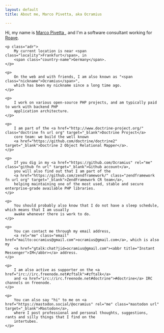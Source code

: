```yaml
---
layout: default
title: About me, Marco Pivetta, aka Ocramius

---
```


<article class="vcard">
    <p>
        Hi, my name is <a class="ocramius fn url" href="https://ocramius.github.io/">
            <span class="given-name">Marco</span> <span class="family-name">Pivetta</span>
        </a>,
        and I'm a software consultant working for <a class="roave fn url org" href="https://roave.com/" target="_blank">Roave</a>.
    </p>

    <p class="adr">
        My current location is near <span class="locality">Frankfurt</span>, in
        <span class="country-name">Germany</span>.
    </p>

    <p>
        On the web and with friends, I am also known as "<span class="nickname">Ocramius</span>",
        which has been my nickname since a long time ago.
    </p>

    <p>
        I work on various open-source PHP projects, and am typically paid to work with backend PHP
        application architecture.
    </p>

    <p>
        I am part of the <a href="http://www.doctrine-project.org/" class="doctrine fn url org" target="_blank">Doctrine Project</a>
        core team: we build the well known
        <a href="https://github.com/doctrine/doctrine2" target="_blank">Doctrine 2 Object Relational Mapper</a>.
    </p>

    <p>
        If you dig in my <a href="https://github.com/Ocramius" rel="me" class="github fn url" target="_blank">Github account</a>,
        you will also find out that I am part of the
        <a href="https://github.com/zendframework/" class="zendframework fn url org" target="_blank">ZendFramework CR team</a>,
        helping maintaining one of the most used, stable and secure enterprise-grade available PHP libraries.
    </p>

    <p>
        You should probably also know that I do not have a sleep schedule, which means that I am usually
        awake whenever there is work to do.
    </p>

    <p>
        You can contact me through my email address,
        <a rel="me" class="email" href="mailto:ocramius@gmail.com">ocramius@gmail.com</a>, which is also my
        <a href="gtalk:chat?jid=ocramius@gmail.com"><abbr title="Instant Messenger">IM</abbr></a> address.
    </p>

    <p>
        I am also active as supporter on the <a href="irc://irc.freenode.net#zftalk">#zftalk</a>
        and <a href="irc://irc.freenode.net#doctrine">#doctrine</a> IRC channels on freenode.
    </p>

    <p>
        You can also say "hi" to me on <a href="https://mastodon.social/@ocramius" rel="me" class="mastodon url" target="_blank">Mastodon</a>,
        where I post professional and personal thoughts, suggestions, rants and silly things that I find on the
        intertubes.
    </p>
</article>

